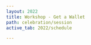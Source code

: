 ```yaml
---
layout: 2022
title: Workshop - Get a Wallet
path: celebration/session
active_tab: 2022/schedule

---
```


